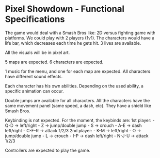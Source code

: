 # Pixel Showdown - Functional Specifications

The game would deal with a Smash Bros like: 2D versus fighting game with platforms. We could play with 2 players (1v1).
The characters would have a life bar, which decreases each time he gets hit. 3 lives are available.

All the visuals will be in pixel art.

5 maps are expected.
6 characters are expected.

1 music for the menu, and one for each map are expected.
All characters have different sound effects.

Each character has his own abilities. Depending on the used ability, a specific animation can occur.

Double jumps are available for all characters. All the characters have the same movement panel (same speed, a dash, etc). They have a shield like Smash Bros.

Keybinding is not expected. For the moment, the keybinds are:
1st player:
    - Q-D -> left/right
    - Z -> jump/double jump
    - S -> crouch
    - A-E -> dash left/right
    - C-F-R -> attack 1/2/3
2nd player:
    - K-M -> left/right
    - O -> jump/double jump
    - L -> crouch
    - I-P -> dash left/right
    - N-J-U -> attack 1/2/3

Controllers are expected to play the game.
